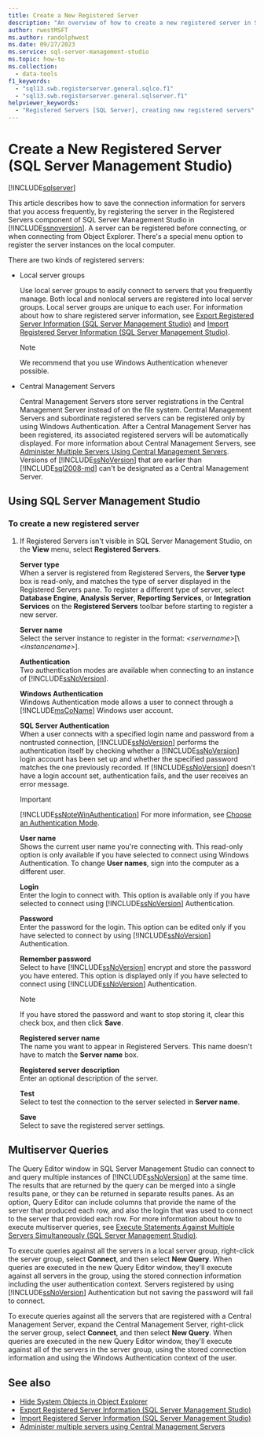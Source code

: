 ```yaml
---
title: Create a New Registered Server
description: "An overview of how to create a new registered server in SQL Server Management Studio."
author: rwestMSFT
ms.author: randolphwest
ms.date: 09/27/2023
ms.service: sql-server-management-studio
ms.topic: how-to
ms.collection:
  - data-tools
f1_keywords:
  - "sql13.swb.registerserver.general.sqlce.f1"
  - "sql13.swb.registerserver.general.sqlserver.f1"
helpviewer_keywords:
  - "Registered Servers [SQL Server], creating new registered servers"
---
```


# Create a New Registered Server (SQL Server Management Studio)

[!INCLUDE[sqlserver](../includes/applies-to-version/sqlserver.md)]

This article describes how to save the connection information for servers that you access frequently, by registering the server in the Registered Servers component of SQL Server Management Studio in [!INCLUDE[ssnoversion](../includes/ssnoversion-md.md)]. A server can be registered before connecting, or when connecting from Object Explorer. There's a special menu option to register the server instances on the local computer.  
  
There are two kinds of registered servers:  
  
- Local server groups  
  
  Use local server groups to easily connect to servers that you frequently manage. Both local and nonlocal servers are registered into local server groups. Local server groups are unique to each user. For information about how to share registered server information, see [Export Registered Server Information &#40;SQL Server Management Studio&#41;](export-registered-server-information-sql-server-management-studio.md) and [Import Registered Server Information &#40;SQL Server Management Studio&#41;](import-registered-server-information-sql-server-management-studio.md).  
  
  > [!NOTE]  
  >  We recommend that you use Windows Authentication whenever possible.  
  
- Central Management Servers  
  
  Central Management Servers store server registrations in the Central Management Server instead of on the file system. Central Management Servers and subordinate registered servers can be registered only by using Windows Authentication. After a Central Management Server has been registered, its associated registered servers will be automatically displayed. For more information about Central Management Servers, see [Administer Multiple Servers Using Central Management Servers](/sql/relational-databases/administer-multiple-servers-using-central-management-servers). Versions of [!INCLUDE[ssNoVersion](../includes/ssnoversion-md.md)] that are earlier than [!INCLUDE[sql2008-md](../includes/sql2008-md.md)] can't be designated as a Central Management Server.  
  
## <a name="SSMSProcedure"></a> Using SQL Server Management Studio  
  
### To create a new registered server
  
1. If Registered Servers isn't visible in SQL Server Management Studio, on the **View** menu, select **Registered Servers**.  
  
     **Server type**  
     When a server is registered from Registered Servers, the **Server type** box is read-only, and matches the type of server displayed in the Registered Servers pane. To register a different type of server, select **Database Engine**, **Analysis Server**, **Reporting Services**, or **Integration Services** on the **Registered Servers** toolbar before starting to register a new server.  
  
     **Server name**  
     Select the server instance to register in the format: *\<servername>*[\\*\<instancename>*].  
  
     **Authentication**  
     Two authentication modes are available when connecting to an instance of [!INCLUDE[ssNoVersion](../includes/ssnoversion-md.md)].  
  
     **Windows Authentication**  
     Windows Authentication mode allows a user to connect through a [!INCLUDE[msCoName](../includes/msconame-md.md)] Windows user account.  
  
     **SQL Server Authentication**  
     When a user connects with a specified login name and password from a nontrusted connection, [!INCLUDE[ssNoVersion](../includes/ssnoversion-md.md)] performs the authentication itself by checking whether a [!INCLUDE[ssNoVersion](../includes/ssnoversion-md.md)] login account has been set up and whether the specified password matches the one previously recorded. If [!INCLUDE[ssNoVersion](../includes/ssnoversion-md.md)] doesn't have a login account set, authentication fails, and the user receives an error message.  
  
    > [!IMPORTANT]  
    >  [!INCLUDE[ssNoteWinAuthentication](../includes/ssnotewinauthentication-md.md)] For more information, see [Choose an Authentication Mode](/sql/relational-databases/security/choose-an-authentication-mode).  
  
     **User name**  
     Shows the current user name you're connecting with. This read-only option is only available if you have selected to connect using Windows Authentication. To change **User names**, sign into the computer as a different user.  
  
     **Login**  
     Enter the login to connect with. This option is available only if you have selected to connect using [!INCLUDE[ssNoVersion](../includes/ssnoversion-md.md)] Authentication.  
  
     **Password**  
     Enter the password for the login. This option can be edited only if you have selected to connect by using [!INCLUDE[ssNoVersion](../includes/ssnoversion-md.md)] Authentication.  
  
     **Remember password**  
     Select to have [!INCLUDE[ssNoVersion](../includes/ssnoversion-md.md)] encrypt and store the password you have entered. This option is displayed only if you have selected to connect using [!INCLUDE[ssNoVersion](../includes/ssnoversion-md.md)] Authentication.  
  
    > [!NOTE]  
    >  If you have stored the password and want to stop storing it, clear this check box, and then click **Save**.  
  
     **Registered server name**  
     The name you want to appear in Registered Servers. This name doesn't have to match the **Server name** box.  
  
     **Registered server description**  
     Enter an optional description of the server.  
  
     **Test**  
     Select to test the connection to the server selected in **Server name**.  
  
     **Save**  
     Select to save the registered server settings.  
  
## Multiserver Queries

 The Query Editor window in SQL Server Management Studio can connect to and query multiple instances of [!INCLUDE[ssNoVersion](../includes/ssnoversion-md.md)] at the same time. The results that are returned by the query can be merged into a single results pane, or they can be returned in separate results panes. As an option, Query Editor can include columns that provide the name of the server that produced each row, and also the login that was used to connect to the server that provided each row. For more information about how to execute multiserver queries, see [Execute Statements Against Multiple Servers Simultaneously &#40;SQL Server Management Studio&#41;](execute-statements-against-multiple-servers-simultaneously.md).  
  
 To execute queries against all the servers in a local server group, right-click the server group, select **Connect**, and then select **New Query**. When queries are executed in the new Query Editor window, they'll execute against all servers in the group, using the stored connection information including the user authentication context. Servers registered by using [!INCLUDE[ssNoVersion](../includes/ssnoversion-md.md)] Authentication but not saving the password will fail to connect.  
  
 To execute queries against all the servers that are registered with a Central Management Server, expand the Central Management Server, right-click the server group, select **Connect**, and then select **New Query**. When queries are executed in the new Query Editor window, they'll execute against all of the servers in the server group, using the stored connection information and using the Windows Authentication context of the user.  
  
## See also

- [Hide System Objects in Object Explorer](../object/hide-system-objects-in-object-explorer.md)
- [Export Registered Server Information &#40;SQL Server Management Studio&#41;](export-registered-server-information-sql-server-management-studio.md)
- [Import Registered Server Information &#40;SQL Server Management Studio&#41;](import-registered-server-information-sql-server-management-studio.md)  
- [Administer multiple servers using Central Management Servers](/sql/relational-databases/administer-multiple-servers-using-central-management-servers)  
